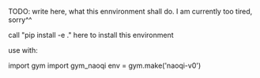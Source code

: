 TODO: write here, what this ennvironment shall do. I am currently too tired, sorry^^

call "pip install -e ." here to install this environment

use with:

import gym
import gym_naoqi
env = gym.make('naoqi-v0')